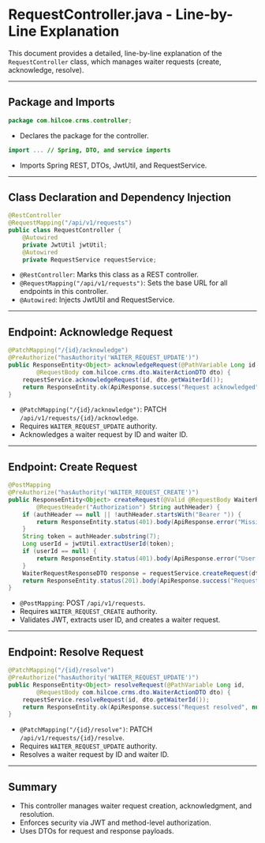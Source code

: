 # RequestController.java - Line-by-Line Explanation

This document provides a detailed, line-by-line explanation of the `RequestController` class, which manages waiter requests (create, acknowledge, resolve).

---

## Package and Imports

```java
package com.hilcoe.crms.controller;
```
- Declares the package for the controller.

```java
import ... // Spring, DTO, and service imports
```
- Imports Spring REST, DTOs, JwtUtil, and RequestService.

---

## Class Declaration and Dependency Injection

```java
@RestController
@RequestMapping("/api/v1/requests")
public class RequestController {
    @Autowired
    private JwtUtil jwtUtil;
    @Autowired
    private RequestService requestService;
```
- `@RestController`: Marks this class as a REST controller.
- `@RequestMapping("/api/v1/requests")`: Sets the base URL for all endpoints in this controller.
- `@Autowired`: Injects JwtUtil and RequestService.

---

## Endpoint: Acknowledge Request

```java
@PatchMapping("/{id}/acknowledge")
@PreAuthorize("hasAuthority('WAITER_REQUEST_UPDATE')")
public ResponseEntity<Object> acknowledgeRequest(@PathVariable Long id,
        @RequestBody com.hilcoe.crms.dto.WaiterActionDTO dto) {
    requestService.acknowledgeRequest(id, dto.getWaiterId());
    return ResponseEntity.ok(ApiResponse.success("Request acknowledged", null));
}
```
- `@PatchMapping("/{id}/acknowledge")`: PATCH `/api/v1/requests/{id}/acknowledge`.
- Requires `WAITER_REQUEST_UPDATE` authority.
- Acknowledges a waiter request by ID and waiter ID.

---

## Endpoint: Create Request

```java
@PostMapping
@PreAuthorize("hasAuthority('WAITER_REQUEST_CREATE')")
public ResponseEntity<Object> createRequest(@Valid @RequestBody WaiterRequestDTO dto,
        @RequestHeader("Authorization") String authHeader) {
    if (authHeader == null || !authHeader.startsWith("Bearer ")) {
        return ResponseEntity.status(401).body(ApiResponse.error("Missing or invalid Authorization header"));
    }
    String token = authHeader.substring(7);
    Long userId = jwtUtil.extractUserId(token);
    if (userId == null) {
        return ResponseEntity.status(401).body(ApiResponse.error("User ID not found in token"));
    }
    WaiterRequestResponseDTO response = requestService.createRequest(dto, userId);
    return ResponseEntity.status(201).body(ApiResponse.success("Request created", response));
}
```
- `@PostMapping`: POST `/api/v1/requests`.
- Requires `WAITER_REQUEST_CREATE` authority.
- Validates JWT, extracts user ID, and creates a waiter request.

---

## Endpoint: Resolve Request

```java
@PatchMapping("/{id}/resolve")
@PreAuthorize("hasAuthority('WAITER_REQUEST_UPDATE')")
public ResponseEntity<Object> resolveRequest(@PathVariable Long id,
        @RequestBody com.hilcoe.crms.dto.WaiterActionDTO dto) {
    requestService.resolveRequest(id, dto.getWaiterId());
    return ResponseEntity.ok(ApiResponse.success("Request resolved", null));
}
```
- `@PatchMapping("/{id}/resolve")`: PATCH `/api/v1/requests/{id}/resolve`.
- Requires `WAITER_REQUEST_UPDATE` authority.
- Resolves a waiter request by ID and waiter ID.

---

## Summary

- This controller manages waiter request creation, acknowledgment, and resolution.
- Enforces security via JWT and method-level authorization.
- Uses DTOs for request and response payloads.
